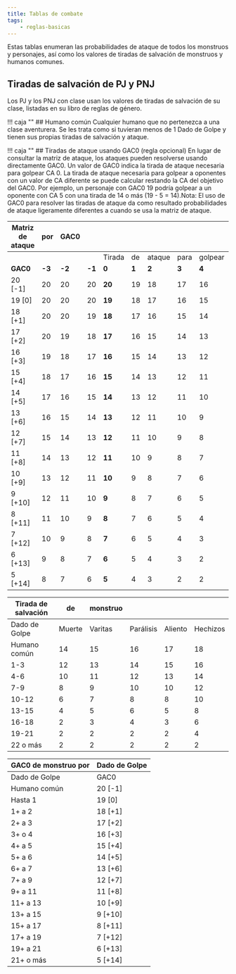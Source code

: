 ```yaml
---
title: Tablas de combate
tags:
    - reglas-basicas
---
```


Estas tablas enumeran las probabilidades de ataque de todos los monstruos y personajes, así como los valores de tiradas de salvación de monstruos y humanos comunes.

## Tiradas de salvación de PJ y PNJ
Los PJ y los PNJ con clase usan los valores de tiradas de salvación de su clase, listadas en su libro de reglas de género.

!!! caja ""
    ## Humano común
    Cualquier humano que no pertenezca a una clase aventurera. Se les trata como si tuvieran menos de 1 Dado de Golpe y tienen sus propias tiradas de salvación y ataque.
    
!!! caja ""
    ## Tiradas de ataque usando GAC0 (regla opcional)
    En lugar de consultar la matriz de ataque, los ataques pueden resolverse usando directamente GAC0. Un valor de GAC0 indica la tirada de ataque necesaria para golpear CA 0. La tirada de ataque necesaria para golpear a oponentes con un valor de CA diferente se puede calcular restando la CA del objetivo del GAC0. Por ejemplo, un personaje con GAC0 19 podría golpear a un oponente con CA 5 con una tirada de 14 o más (19 - 5 = 14).Nota: El uso de GAC0 para resolver las tiradas de ataque da como resultado probabilidades de ataque ligeramente diferentes a cuando se usa la matriz de ataque.

| Matriz de ataque | por    | GAC0   |        |        |       |        |       |         |       |       |       |       |       |
| ---------------- | ------ | ------ | ------ | ------ | ----- | ------ | ----- | ------- | ----- | ----- | ----- | ----- | ----- |
|                  |        |        |        | Tirada | de    | ataque | para  | golpear | CA    |       |       |       |       |
| **GAC0**         | **-3** | **-2** | **-1** | **0**  | **1** | **2**  | **3** | **4**   | **5** | **6** | **7** | **8** | **9** |
| 20 [-1]          | 20     | 20     | 20     | **20** | 19    | 18     | 17    | 16      | 15    | 14    | 13    | 12    | 11    |
| 19 [0]           | 20     | 20     | 20     | **19** | 18    | 17     | 16    | 15      | 14    | 13    | 12    | 11    | 10    |
| 18 [+1]          | 20     | 20     | 19     | **18** | 17    | 16     | 15    | 14      | 13    | 12    | 11    | 10    | 9     |
| 17 [+2]          | 20     | 19     | 18     | **17** | 16    | 15     | 14    | 13      | 12    | 11    | 10    | 9     | 8     |
| 16 [+3]          | 19     | 18     | 17     | **16** | 15    | 14     | 13    | 12      | 11    | 10    | 9     | 8     | 7     |
| 15 [+4]          | 18     | 17     | 16     | **15** | 14    | 13     | 12    | 11      | 10    | 9     | 8     | 7     | 6     |
| 14 [+5]          | 17     | 16     | 15     | **14** | 13    | 12     | 11    | 10      | 9     | 8     | 7     | 6     | 5     |
| 13 [+6]          | 16     | 15     | 14     | **13** | 12    | 11     | 10    | 9       | 8     | 7     | 6     | 5     | 4     |
| 12 [+7]          | 15     | 14     | 13     | **12** | 11    | 10     | 9     | 8       | 7     | 6     | 5     | 4     | 3     |
| 11 [+8]          | 14     | 13     | 12     | **11** | 10    | 9      | 8     | 7       | 6     | 5     | 4     | 3     | 2     |
| 10 [+9]          | 13     | 12     | 11     | **10** | 9     | 8      | 7     | 6       | 5     | 4     | 3     | 2     | 2     |
| 9 [+10]          | 12     | 11     | 10     | **9**  | 8     | 7      | 6     | 5       | 4     | 3     | 2     | 2     | 2     |
| 8 [+11]          | 11     | 10     | 9      | **8**  | 7     | 6      | 5     | 4       | 3     | 2     | 2     | 2     | 2     |
| 7 [+12]          | 10     | 9      | 8      | **7**  | 6     | 5      | 4     | 3       | 2     | 2     | 2     | 2     | 2     |
| 6 [+13]          | 9      | 8      | 7      | **6**  | 5     | 4      | 3     | 2       | 2     | 2     | 2     | 2     | 2     |
| 5 [+14]          | 8      | 7      | 6      | **5**  | 4     | 3      | 2     | 2       | 2     | 2     | 2     | 2     | 2     |

| Tirada de salvación | de     | monstruo |           |         |          |
| ------------------- | ------ | -------- | --------- | ------- | -------- |
| Dado de Golpe       | Muerte | Varitas  | Parálisis | Aliento | Hechizos |
| Humano común        | 14     | 15       | 16        | 17      | 18       |
| 1-3                 | 12     | 13       | 14        | 15      | 16       |
| 4-6                 | 10     | 11       | 12        | 13      | 14       |
| 7-9                 | 8      | 9        | 10        | 10      | 12       |
| 10-12               | 6      | 7        | 8         | 8       | 10       |
| 13-15               | 4      | 5        | 6         | 5       | 8        |
| 16-18               | 2      | 3        | 4         | 3       | 6        |
| 19-21               | 2      | 2        | 2         | 2       | 4        |
| 22 o más            | 2      | 2        | 2         | 2       | 2        |

| GAC0 de monstruo por | Dado de Golpe |
| -------------------- | ------------- |
| Dado de Golpe        | GAC0          |
| Humano común         | 20 [-1]       |
| Hasta 1              | 19 [0]        |
| 1+  a 2              | 18 [+1]       |
| 2+  a 3              | 17 [+2]       |
| 3+  o 4              | 16 [+3]       |
| 4+  a 5              | 15 [+4]       |
| 5+  a 6              | 14 [+5]       |
| 6+  a 7              | 13 [+6]       |
| 7+  a 9              | 12 [+7]       |
| 9+  a 11             | 11 [+8]       |
| 11+ a 13             | 10 [+9]       |
| 13+ a 15             | 9 [+10]       |
| 15+ a 17             | 8 [+11]       |
| 17+ a 19             | 7 [+12]       |
| 19+ a 21             | 6 [+13]       |
| 21+ o más            | 5 [+14]       |
